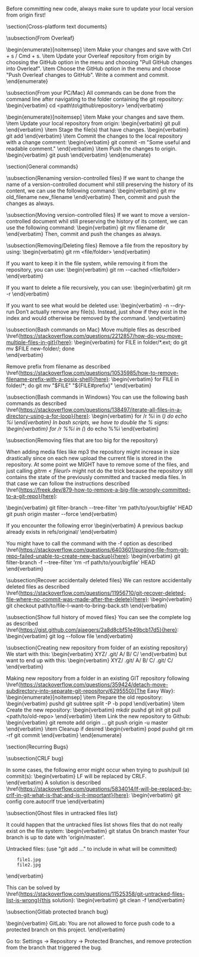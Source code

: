 Before committing new code, always make sure to update your local version from origin first!

\section{Cross-platform text documents}

\subsection{From Overleaf}

\begin{enumerate}[noitemsep]
    \item Make your changes and save with Ctrl + s / Cmd + s.
    \item Update your Overleaf repository from origin by choosing the GitHub option in the menu and choosing "Pull GitHub changes into Overleaf".
    \item Choose the GitHub option in the menu and choose "Push Overleaf changes to GitHub". Write a comment and commit.
\end{enumerate}

\subsection{From your PC/Mac}
All commands can be done from the command line after navigating to the folder containing the git repository:
\begin{verbatim}
cd <path\to\github\repository>
\end{verbatim}

\begin{enumerate}[noitemsep]
    \item Make your changes and save them.
    \item Update your local repository from origin:
    \begin{verbatim}
git pull   
    \end{verbatim}
    \item Stage the file(s) that have changes.
    \begin{verbatim}
git add <name-of-file>
    \end{verbatim}
    \item Commit the changes to the local repository with a change comment:
    \begin{verbatim}
git commit -m "Some useful and readable comment."
    \end{verbatim}
    \item Push the changes to origin.
    \begin{verbatim}
git push
    \end{verbatim}
\end{enumerate}

\section{General commands}

\subsection{Renaming version-controlled files}
If we want to change the name of a version-controlled document whil still preserving the history of its content, we can use the following command:
\begin{verbatim}
git mv old_filename new_filename
\end{verbatim}
Then, commit and push the changes as always.

\subsection{Moving version-controlled files}
If we want to move a version-controlled document whil still preserving the history of its content, we can use the following command:
\begin{verbatim}
git mv filename dir
\end{verbatim}
Then, commit and push the changes as always.

\subsection{Removing/Deleting files}
Remove a file from the repository by using:
\begin{verbatim}
git rm <file/folder>
\end{verbatim}

If you want to keep it in the file system, while removing it from the repository, you can use:
\begin{verbatim}
git rm --cached <file/folder>
\end{verbatim}

If you want to delete a file recursively, you can use:
\begin{verbatim}
git rm -r <folder>
\end{verbatim}

If you want to see what would be deleted use:
\begin{verbatim}
-n
--dry-run 
Don’t actually remove any file(s). 
Instead, just show if they exist in the index 
and would otherwise be removed by the command.
\end{verbatim}

\subsection{Bash commands on Mac}
Move multiple files as described \href{https://stackoverflow.com/questions/2212857/how-do-you-move-multiple-files-in-git}{here}:
\begin{verbatim}
for FILE in folder/*.ext; do git mv $FILE new-folder/; done    
\end{verbatim}

Remove prefix from filename as described \href{https://stackoverflow.com/questions/10535985/how-to-remove-filename-prefix-with-a-posix-shell}{here}:
\begin{verbatim}
for FILE in folder/*; do git mv "$FILE" "${FILE#prefix}"
\end{verbatim}

\subsection{Bash commands in Windows}
You can use the following bash commands as described \href{https://stackoverflow.com/questions/138497/iterate-all-files-in-a-directory-using-a-for-loop}{here}:
\begin{verbatim}
for /r %i in (*) do echo %i
\end{verbatim}
In bash scripts, we have to double the % signs:
\begin{verbatim}
for /r %%i in (*) do echo %%i
\end{verbatim}

\subsection{Removing files that are too big for the repository}

When adding media files like mp3 the repository might increase in size drastically since on each new upload the current file is stored in the repository. At some point we MIGHT have to remove some of the files, and just calling $git rm <file url>$ might not do the trick because the repository still contains the state of the previously committed and tracked media files. In that case we can follow the instructions described 
\href{https://freek.dev/879-how-to-remove-a-big-file-wrongly-committed-to-a-git-repo}{here}:

\begin{verbatim}
git filter-branch --tree-filter 'rm path/to/your/bigfile' HEAD
git push origin master --force
\end{verbatim}

If you encounter the following error
\begin{verbatim}
A previous backup already exists in refs/original/
\end{verbatim}

You might have to call the command with the -f option as described \href{https://stackoverflow.com/questions/6403601/purging-file-from-git-repo-failed-unable-to-create-new-backup}{here}:
\begin{verbatim}
git filter-branch -f --tree-filter 'rm -rf path/to/your/bigfile' HEAD
\end{verbatim}

\subsection{Recover accidentally deleted files}
We can restore accidentally deleted files as described \href{https://stackoverflow.com/questions/11956710/git-recover-deleted-file-where-no-commit-was-made-after-the-delete}{here}:
\begin{verbatim}
git checkout path/to/file-I-want-to-bring-back.sth
\end{verbatim}

\subsection{Show full history of moved files}
You can see the complete log as described \href{https://gist.github.com/ajaegers/2a8d8cbf51e49bcb17d5}{here}:
\begin{verbatim}
git log --follow file
\end{verbatim}

\subsection{Creating new repository from folder of an existing repository}
We start with this:
\begin{verbatim}
XYZ/
  .git/
  A/
  B/
  C/
\end{verbatim}
but want to end up with this:
\begin{verbatim}
XYZ/
  .git/
  A/
  B/
C/
  .git/
  C/
\end{verbatim}

Making new repository from a folder in an existing GIT repository following \href{https://stackoverflow.com/questions/359424/detach-move-subdirectory-into-separate-git-repository/6295550}{The Easy Way}:
\begin{enumerate}[noitemsep]
  \item Prepare the old repository:
  \begin{verbatim}
pushd <old-repo>
git subtree split -P <folder> -b <new-branch>
popd
  \end{verbatim}
  \item Create the new repository:
  \begin{verbatim}
mkdir <new-repo>
pushd <new-repo>
git init
git pull <path/to/old-repo> <new-branch>
  \end{verbatim}
  \item Link the new repository to Github:
  \begin{verbatim}
git remote add origin ...
git push origin -u master
  \end{verbatim}
  \item Cleanup if desired
  \begin{verbatim}
popd
pushd <old-repo>
git rm -rf <folder>
git commit
  \end{verbatim}
\end{enumerate}

\section{Recurring Bugs}

\subsection{CRLF bug}

In some cases, the following error might occur when trying to push/pull (a) commit(s):
\begin{verbatim}
LF will be replaced by CRLF.    
\end{verbatim}
A solution is described \href{https://stackoverflow.com/questions/5834014/lf-will-be-replaced-by-crlf-in-git-what-is-that-and-is-it-important}{here}:
\begin{verbatim}
git config core.autocrlf true
\end{verbatim}

\subsection{Ghost files in untracked files list}

It could happen that the untracked files list shows files that do not really exist on the file system:
\begin{verbatim}
git status
On branch master
Your branch is up to date with 'origin/master'.

Untracked files:
  (use "git add <file>..." to include in what will be committed)

        file1.jpg
        file2.jpg
\end{verbatim}

This can be solved by \href{https://stackoverflow.com/questions/11525358/git-untracked-files-list-is-wrong}{this solution}:
\begin{verbatim}
git clean -f
\end{verbatim}

\subsection{Gitlab protected branch bug}

\begin{verbatim}
GitLab: You are not allowed to force push code to a protected branch on this project.
\end{verbatim}

Go to: Settings ${\rightarrow}$ Repository ${\rightarrow}$ Protected Branches, and remove protection from the branch that triggered the bug.